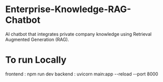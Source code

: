 # Enterprise-Knowledge-RAG-Chatbot
AI chatbot that integrates private company knowledge using Retrieval Augmented Generation (RAG).

# To run Locally
frontend : npm run dev
backend : uvicorn main:app --reload --port 8000
